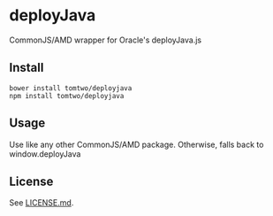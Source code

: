 # deployJava

CommonJS/AMD wrapper for Oracle's deployJava.js

## Install

    bower install tomtwo/deployjava
    npm install tomtwo/deployjava

## Usage

Use like any other CommonJS/AMD package. Otherwise, falls back to window.deployJava

## License

See [LICENSE.md](LICENSE.md).